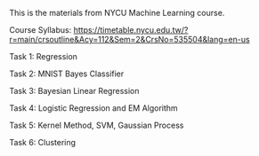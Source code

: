 This is the materials from NYCU Machine Learning course.

Course Syllabus:
https://timetable.nycu.edu.tw/?r=main/crsoutline&Acy=112&Sem=2&CrsNo=535504&lang=en-us

Task 1: Regression 

Task 2: MNIST Bayes Classifier

Task 3: Bayesian Linear Regression

Task 4: Logistic Regression and EM Algorithm

Task 5: Kernel Method, SVM, Gaussian Process

Task 6: Clustering
